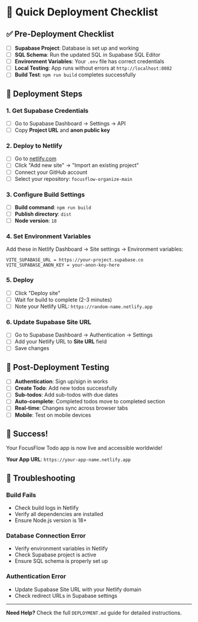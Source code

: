 # 🚀 Quick Deployment Checklist

## ✅ Pre-Deployment Checklist

- [ ] **Supabase Project**: Database is set up and working
- [ ] **SQL Schema**: Run the updated SQL in Supabase SQL Editor
- [ ] **Environment Variables**: Your `.env` file has correct credentials
- [ ] **Local Testing**: App runs without errors at `http://localhost:8082`
- [ ] **Build Test**: `npm run build` completes successfully

## 🔧 Deployment Steps

### 1. Get Supabase Credentials
- [ ] Go to Supabase Dashboard → Settings → API
- [ ] Copy **Project URL** and **anon public key**

### 2. Deploy to Netlify
- [ ] Go to [netlify.com](https://netlify.com)
- [ ] Click "Add new site" → "Import an existing project"
- [ ] Connect your GitHub account
- [ ] Select your repository: `focusflow-organize-main`

### 3. Configure Build Settings
- [ ] **Build command**: `npm run build`
- [ ] **Publish directory**: `dist`
- [ ] **Node version**: `18`

### 4. Set Environment Variables
Add these in Netlify Dashboard → Site settings → Environment variables:
```
VITE_SUPABASE_URL = https://your-project.supabase.co
VITE_SUPABASE_ANON_KEY = your-anon-key-here
```

### 5. Deploy
- [ ] Click "Deploy site"
- [ ] Wait for build to complete (2-3 minutes)
- [ ] Note your Netlify URL: `https://random-name.netlify.app`

### 6. Update Supabase Site URL
- [ ] Go to Supabase Dashboard → Authentication → Settings
- [ ] Add your Netlify URL to **Site URL** field
- [ ] Save changes

## 🧪 Post-Deployment Testing

- [ ] **Authentication**: Sign up/sign in works
- [ ] **Create Todo**: Add new todos successfully
- [ ] **Sub-todos**: Add sub-todos with due dates
- [ ] **Auto-complete**: Completed todos move to completed section
- [ ] **Real-time**: Changes sync across browser tabs
- [ ] **Mobile**: Test on mobile devices

## 🎉 Success!

Your FocusFlow Todo app is now live and accessible worldwide!

**Your App URL**: `https://your-app-name.netlify.app`

## 🔧 Troubleshooting

### Build Fails
- Check build logs in Netlify
- Verify all dependencies are installed
- Ensure Node.js version is 18+

### Database Connection Error
- Verify environment variables in Netlify
- Check Supabase project is active
- Ensure SQL schema is properly set up

### Authentication Error
- Update Supabase Site URL with your Netlify domain
- Check redirect URLs in Supabase settings

---

**Need Help?** Check the full `DEPLOYMENT.md` guide for detailed instructions.
